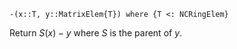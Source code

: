 ```
-(x::T, y::MatrixElem{T}) where {T <: NCRingElem}
```

Return $S(x) - y$ where $S$ is the parent of $y$.
